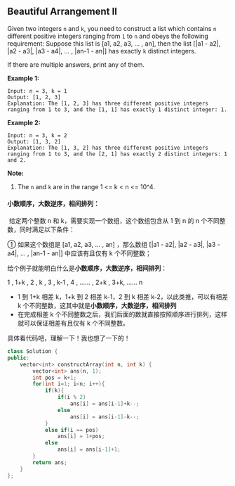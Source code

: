 ## Beautiful Arrangement II

Given two integers `n` and `k`, you need to construct a list which contains `n` different positive integers ranging from `1` to `n` and obeys the following requirement:
Suppose this list is [a1, a2, a3, ... , an], then the list [|a1 - a2|, |a2 - a3|, |a3 - a4|, ... , |an-1 - an|] has exactly `k` distinct integers.

If there are multiple answers, print any of them.

**Example 1:**

```
Input: n = 3, k = 1
Output: [1, 2, 3]
Explanation: The [1, 2, 3] has three different positive integers ranging from 1 to 3, and the [1, 1] has exactly 1 distinct integer: 1.
```

**Example 2:**

```
Input: n = 3, k = 2
Output: [1, 3, 2]
Explanation: The [1, 3, 2] has three different positive integers ranging from 1 to 3, and the [2, 1] has exactly 2 distinct integers: 1 and 2.
```

**Note:**

1. The `n` and `k` are in the range 1 <= k < n <= 10^4.

#### 小数顺序，大数逆序，相间排列：

​		给定两个整数 n 和 k，需要实现一个数组，这个数组包含从 1 到 n 的 n 个不同整数，同时满足以下条件：

① 如果这个数组是 [a1, a2, a3, ... , an] ，那么数组 [|a1 - a2|, |a2 - a3|, |a3 - a4|, ... , |an-1 - an|] 中应该有且仅有 k 个不同整数；

给个例子就能明白什么是**小数顺序，大数逆序，相间排列**：

1 , 1+k , 2 , k , 3 , k-1 , 4 , ...... , 2+k , 3+k, ...... n

- 1 到 1+k 相差 k，1+k 到 2 相差 k-1，2 到 k 相差 k-2，以此类推，可以有相差 k 个不同整数，这其中就是**小数顺序，大数逆序，相间排列**
- 在完成相差 k 个不同整数之后，我们后面的数就直接按照顺序进行排列，这样就可以保证相差有且仅有 k 个不同整数。

具体看代码吧，理解一下！我也想了一下的！

```c++
class Solution {
public:
    vector<int> constructArray(int n, int k) {
        vector<int> ans(n, 1);
        int pos = k+1;
        for(int i=1; i<n; i++){
            if(k){
                if(i % 2)
                    ans[i] = ans[i-1]+k--;
                else
                    ans[i] = ans[i-1]-k--;
            }
            else if(i == pos)
                ans[i] = 1+pos;
            else
                ans[i] = ans[i-1]+1;
        }
        return ans;
    }
};
```

